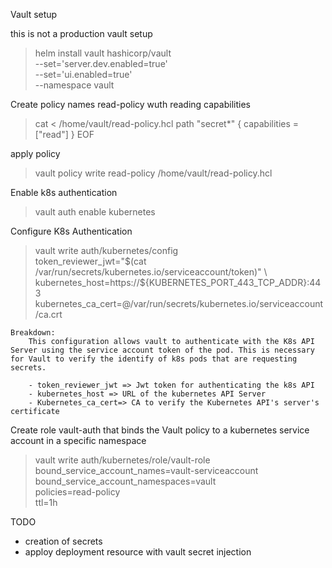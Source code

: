 Vault setup

this is not a production vault setup

> helm install vault hashicorp/vault \
       --set='server.dev.enabled=true' \
       --set='ui.enabled=true' \
       --namespace vault


Create policy names read-policy wuth reading capabilities

> cat <<EOF > /home/vault/read-policy.hcl
path "secret*" {
  capabilities = ["read"]
}
EOF

apply policy
> vault policy write read-policy /home/vault/read-policy.hcl

Enable k8s authentication
> vault auth enable kubernetes

Configure K8s Authentication
> vault write auth/kubernetes/config \
   token_reviewer_jwt="$(cat /var/run/secrets/kubernetes.io/serviceaccount/token)" \
   kubernetes_host=https://${KUBERNETES_PORT_443_TCP_ADDR}:443 \
   kubernetes_ca_cert=@/var/run/secrets/kubernetes.io/serviceaccount/ca.crt



    Breakdown:
        This configuration allows vault to authenticate with the K8s API Server using the service account token of the pod. This is necessary for Vault to verify the identify of k8s pods that are requesting secrets.

        - token_reviewer_jwt => Jwt token for authenticating the k8s API
        - kubernetes_host => URL of the kubernetes API Server
        - Kubernetes_ca_cert=> CA to verify the Kubernetes API's server's certificate


Create role vault-auth that binds the Vault policy to a kubernetes service account in a specific namespace
>  vault write auth/kubernetes/role/vault-role \
   bound_service_account_names=vault-serviceaccount \
   bound_service_account_namespaces=vault \
   policies=read-policy \
   ttl=1h

   TODO
   * creation of secrets
   * apploy deployment resource with vault secret injection
